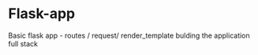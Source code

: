 # Flask-app
Basic flask app - routes / request/ render_template bulding the application full stack 
